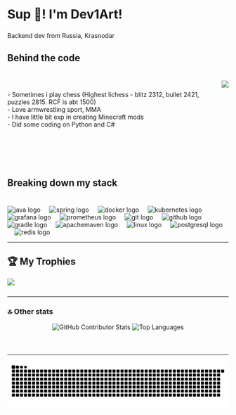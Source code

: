 <h1 align="left">Sup  💪! I'm Dev1Art!</h1>

###

<p align="left">Backend dev from Russia, Krasnodar</p>

###

<h2 align="left">Behind the code</h2>

###

<br clear="both">

<img align="right" height="190" src="https://media1.tenor.com/m/OQk6g3DR9r4AAAAd/angry.gif"  />

###

<p align="left">- Sometimes i play chess (Highest lichess - blitz 2312, bullet 2421, puzzles 2815. RCF is abt 1500)<br>- Love armwrestling sport, MMA<br>- I have little bit exp in creating Minecraft mods<br>- Did some coding on Python and C#</p>

###

<br clear="both">

<h2 align="left">Breaking down my stack</h2>

###

<br clear="both">

<div align="left">
  <img src="https://cdn.jsdelivr.net/gh/devicons/devicon/icons/java/java-original.svg" height="40" alt="java logo"  />
  <img width="12" />
  <img src="https://cdn.jsdelivr.net/gh/devicons/devicon/icons/spring/spring-original.svg" height="40" alt="spring logo"  />
  <img width="12" />
  <img src="https://cdn.jsdelivr.net/gh/devicons/devicon/icons/docker/docker-original.svg" height="40" alt="docker logo"  />
  <img width="12" />
  <img src="https://cdn.jsdelivr.net/gh/devicons/devicon/icons/kubernetes/kubernetes-plain.svg" height="40" alt="kubernetes logo"  />
  <img width="12" />
  <img src="https://cdn.jsdelivr.net/gh/devicons/devicon/icons/grafana/grafana-original.svg" height="40" alt="grafana logo"  />
  <img width="12" />
  <img src="https://cdn.jsdelivr.net/gh/devicons/devicon/icons/prometheus/prometheus-original.svg" height="40" alt="prometheus logo"  />
  <img width="12" />
  <img src="https://cdn.simpleicons.org/git/F05032" height="40" alt="git logo"  />
  <img width="12" />
  <img src="https://cdn.simpleicons.org/github/181717" height="40" alt="github logo"  />
  <img width="12" />
  <img src="https://cdn.simpleicons.org/gradle/02303A" height="40" alt="gradle logo"  />
  <img width="12" />
  <img src="https://cdn.simpleicons.org/apachemaven/C71A36" height="40" alt="apachemaven logo"  />
  <img width="12" />
  <img src="https://cdn.simpleicons.org/linux/FCC624" height="40" alt="linux logo"  />
  <img width="12" />
  <img src="https://cdn.jsdelivr.net/gh/devicons/devicon/icons/postgresql/postgresql-original.svg" height="40" alt="postgresql logo"  />
  <img width="12" />
  <img src="https://cdn.jsdelivr.net/gh/devicons/devicon/icons/redis/redis-original.svg" height="40" alt="redis logo"  />
</div>

---

## 🏆 My Trophies
![](https://github-profile-trophy.vercel.app/?username=Dev1Art&theme=monokai&no-frame=false&no-bg=false&margin-w=4)

### 

---

### 🔝 Other stats
<p align="center">
  <img src="https://github-contributor-stats.vercel.app/api?username=Dev1Art&limit=5&theme=merko&combine_all_yearly_contributions=true" alt="GitHub Contributor Stats" width="300"/>
  <img src="https://github-readme-stats.vercel.app/api/top-langs/?username=Dev1Art&theme=dark&hide_border=false&include_all_commits=true&count_private=true&layout=compact" alt="Top Languages" width="300" height="135"/>
</p>

###

<br clear="both">

---

<picture>
  <source media="(prefers-color-scheme: dark)" srcset="https://raw.githubusercontent.com/Dev1Art/Dev1Art/output/github-contribution-grid-snake-dark.svg">
  <source media="(prefers-color-scheme: light)" srcset="https://raw.githubusercontent.com/Dev1Art/Dev1Art/output/github-contribution-grid-snake.svg">
  <img alt="GitHub Contribution Snake" src="https://raw.githubusercontent.com/Dev1Art/Dev1Art/output/github-contribution-grid-snake.svg">
</picture>
